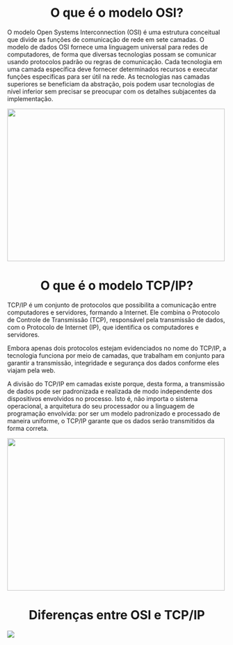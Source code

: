 <h1 align="center">O que é o modelo OSI?</h1>

O modelo Open Systems Interconnection (OSI) é uma estrutura conceitual que divide as funções de comunicação de rede em sete camadas. O modelo de dados OSI fornece uma linguagem universal para redes de computadores, de forma que diversas tecnologias possam se comunicar usando protocolos padrão ou regras de comunicação. Cada tecnologia em uma camada específica deve fornecer determinados recursos e executar funções específicas para ser útil na rede. As tecnologias nas camadas superiores se beneficiam da abstração, pois podem usar tecnologias de nível inferior sem precisar se preocupar com os detalhes subjacentes da implementação.


<div>
 <img align="center" height="350" width="500" src="https://media.discordapp.net/attachments/1104183631192268872/1205556636324991016/WhatsApp_Image_2024-02-09_at_13.50.36.jpeg"  target="_blank" />
</div>

<h1 align="center">O que é o modelo TCP/IP?</h1>

TCP/IP é um conjunto de protocolos que possibilita a comunicação entre computadores e servidores, formando a Internet. Ele combina o Protocolo de Controle de Transmissão (TCP), responsável pela transmissão de dados, com o Protocolo de Internet (IP), que identifica os computadores e servidores.

Embora apenas dois protocolos estejam evidenciados no nome do TCP/IP, a tecnologia funciona por meio de camadas, que trabalham em conjunto para garantir a transmissão, integridade e segurança dos dados conforme eles viajam pela web.

A divisão do TCP/IP em camadas existe porque, desta forma, a transmissão de dados pode ser padronizada e realizada de modo independente dos dispositivos envolvidos no processo. Isto é, não importa o sistema operacional, a arquitetura do seu processador ou a linguagem de programação envolvida: por ser um modelo padronizado e processado de maneira uniforme, o TCP/IP garante que os dados serão transmitidos da forma correta.

<div>
 <img align="center" height="350" width="500" src="https://media.discordapp.net/attachments/1205557406738948187/1205593929731276881/tcpip.png"  target="_blank" />
</div>


<h1 align="center">Diferenças entre OSI e TCP/IP</h1>

<div>
 <img align="center" src="https://media.discordapp.net/attachments/1205557406738948187/1205595348018401311/image.png"  target="_blank" />
</div>
